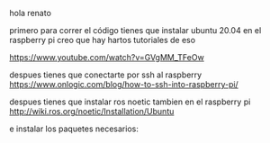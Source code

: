 hola renato


primero para correr el código tienes que instalar ubuntu 20.04 en el raspberry pi
creo que hay hartos tutoriales de eso

https://www.youtube.com/watch?v=GVgMM_TFeOw

despues tienes que conectarte por ssh al raspberry
https://www.onlogic.com/blog/how-to-ssh-into-raspberry-pi/

despues tienes que instalar ros noetic tambien en el raspberry pi
http://wiki.ros.org/noetic/Installation/Ubuntu

e instalar los paquetes necesarios:




